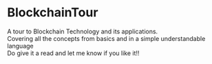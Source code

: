 # BlockchainTour
A tour to Blockchain Technology and its applications.  
Covering all the concepts from basics and in a simple understandable language  
Do give it a read and let me know if you like it!!
